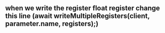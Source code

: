 ## when we write the register float register  change this line (await writeMultipleRegisters(client, parameter.name, registers);)